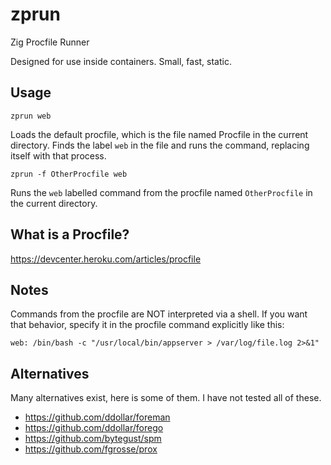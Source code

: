 # zprun

Zig Procfile Runner

Designed for use inside containers. Small, fast, static.

## Usage

    zprun web

Loads the default procfile, which is the file named Procfile in the
current directory. Finds the label `web` in the file and runs the command,
replacing itself with that process.

    zprun -f OtherProcfile web

Runs the `web` labelled command from the procfile named `OtherProcfile`
in the current directory.

## What is a Procfile?

https://devcenter.heroku.com/articles/procfile

## Notes

Commands from the procfile are NOT interpreted via a shell. If you want
that behavior, specify it in the procfile command explicitly like this:

    web: /bin/bash -c "/usr/local/bin/appserver > /var/log/file.log 2>&1"

## Alternatives

Many alternatives exist, here is some of them. I have not tested all of these.

- https://github.com/ddollar/foreman
- https://github.com/ddollar/forego
- https://github.com/bytegust/spm
- https://github.com/fgrosse/prox
